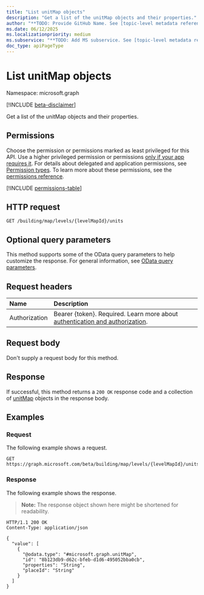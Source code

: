 ```yaml
---
title: "List unitMap objects"
description: "Get a list of the unitMap objects and their properties."
author: "**TODO: Provide GitHub Name. See [topic-level metadata reference](https://eng.ms/docs/products/microsoft-graph-service/microsoft-graph/document-apis/metadata)**"
ms.date: 06/12/2025
ms.localizationpriority: medium
ms.subservice: "**TODO: Add MS subservice. See [topic-level metadata reference](https://eng.ms/docs/products/microsoft-graph-service/microsoft-graph/document-apis/metadata)**"
doc_type: apiPageType
---
```


# List unitMap objects

Namespace: microsoft.graph

[!INCLUDE [beta-disclaimer](../../includes/beta-disclaimer.md)]

Get a list of the unitMap objects and their properties.

## Permissions

Choose the permission or permissions marked as least privileged for this API. Use a higher privileged permission or permissions [only if your app requires it](/graph/permissions-overview#best-practices-for-using-microsoft-graph-permissions). For details about delegated and application permissions, see [Permission types](/graph/permissions-overview#permission-types). To learn more about these permissions, see the [permissions reference](/graph/permissions-reference).

<!-- {
  "blockType": "permissions",
  "name": "levelmap-list-units-permissions"
}
-->
[!INCLUDE [permissions-table](../includes/permissions/levelmap-list-units-permissions.md)]

## HTTP request

<!-- {
  "blockType": "ignored"
}
-->
``` http
GET /building/map/levels/{levelMapId}/units
```

## Optional query parameters

This method supports some of the OData query parameters to help customize the response. For general information, see [OData query parameters](/graph/query-parameters).

## Request headers

|Name|Description|
|:---|:---|
|Authorization|Bearer {token}. Required. Learn more about [authentication and authorization](/graph/auth/auth-concepts).|

## Request body

Don't supply a request body for this method.

## Response

If successful, this method returns a `200 OK` response code and a collection of [unitMap](../resources/unitmap.md) objects in the response body.

## Examples

### Request

The following example shows a request.
<!-- {
  "blockType": "request",
  "name": "list_unitmap"
}
-->
``` http
GET https://graph.microsoft.com/beta/building/map/levels/{levelMapId}/units
```


### Response

The following example shows the response.
>**Note:** The response object shown here might be shortened for readability.
<!-- {
  "blockType": "response",
  "truncated": true,
  "@odata.type": "microsoft.graph.unitMap"
}
-->
``` http
HTTP/1.1 200 OK
Content-Type: application/json

{
  "value": [
    {
      "@odata.type": "#microsoft.graph.unitMap",
      "id": "8b123db9-d62c-bfeb-d1d6-495052bba0cb",
      "properties": "String",
      "placeId": "String"
    }
  ]
}
```

